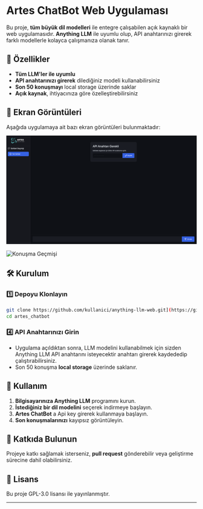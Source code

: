 # Artes ChatBot Web Uygulaması

Bu proje, **tüm büyük dil modelleri** ile entegre çalışabilen açık kaynaklı bir web uygulamasıdır. **Anything LLM** ile uyumlu olup, API anahtarınızı girerek farklı modellerle kolayca çalışmanıza olanak tanır. 

## 🚀 Özellikler
- **Tüm LLM'ler ile uyumlu**
- **API anahtarınızı girerek** dilediğiniz modeli kullanabilirsiniz
- **Son 50 konuşmayı** local storage üzerinde saklar
- **Açık kaynak**, ihtiyacınıza göre özelleştirebilirsiniz

## 📸 Ekran Görüntüleri
Aşağıda uygulamaya ait bazı ekran görüntüleri bulunmaktadır:

![Ana Sayfa](docs/screenshots/1.png)

![Konuşma Geçmişi](docs/screenshots/conversation_history.png)

## 🛠 Kurulum

### 1️⃣ Depoyu Klonlayın
```sh
git clone https://github.com/kullanici/anything-llm-web.git](https://github.com/yusufenestatar/Artes_ChatBot.git
cd artes_chatbot
```


### 4️⃣ API Anahtarınızı Girin

- Uygulama açıldıktan sonra, LLM modelini kullanabilmek için sizden Anything LLM API anahtarını isteyecektir anahtarı girerek kaydededip çalıştırabilirsiniz.
- Son 50 konuşma **local storage** üzerinde saklanır.

## 📌 Kullanım

1. **Bilgisayarınıza Anything LLM** programını kurun.
2. **İstediğiniz bir dil modelini** seçerek indirmeye başlayın.
3. **Artes ChatBot** a Api key girerek kullanmaya başlayın.
4. **Son konuşmalarınızı** kayıpsız görüntüleyin.

## 🔧 Katkıda Bulunun
Projeye katkı sağlamak isterseniz, **pull request** gönderebilir veya geliştirme sürecine dahil olabilirsiniz. 

## 📜 Lisans
Bu proje GPL-3.0 lisansı ile yayınlanmıştır.

---
